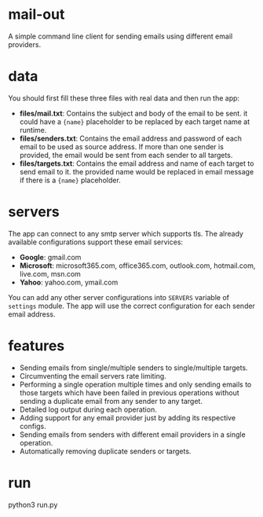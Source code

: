 # mail-out
A simple command line client for sending emails using different email providers.

# data
You should first fill these three files with real data and then run the app:
- **files/mail.txt**: Contains the subject and body of the email to be sent. 
  it could have a `{name}` placeholder to be replaced by each target name at runtime.
- **files/senders.txt**: Contains the email address and password of each email to be used 
  as source address. If more than one sender is provided, the email would be sent from 
  each sender to all targets.
- **files/targets.txt**: Contains the email address and name of each target to send email to it.
  the provided name would be replaced in email message if there is a `{name}` placeholder.

# servers
The app can connect to any smtp server which supports tls. 
The already available configurations support these email services:
- **Google**: gmail.com
- **Microsoft**: microsoft365.com, office365.com, outlook.com, hotmail.com, live.com, msn.com
- **Yahoo**: yahoo.com, ymail.com

You can add any other server configurations into `SERVERS` variable of `settings` module.
The app will use the correct configuration for each sender email address.

# features
- Sending emails from single/multiple senders to single/multiple targets.
- Circumventing the email servers rate limiting.
- Performing a single operation multiple times and only sending emails to those 
  targets which have been failed in previous operations without sending a duplicate 
  email from any sender to any target.
- Detailed log output during each operation.
- Adding support for any email provider just by adding its respective configs.
- Sending emails from senders with different email providers in a single operation.
- Automatically removing duplicate senders or targets.

# run
python3 run.py
